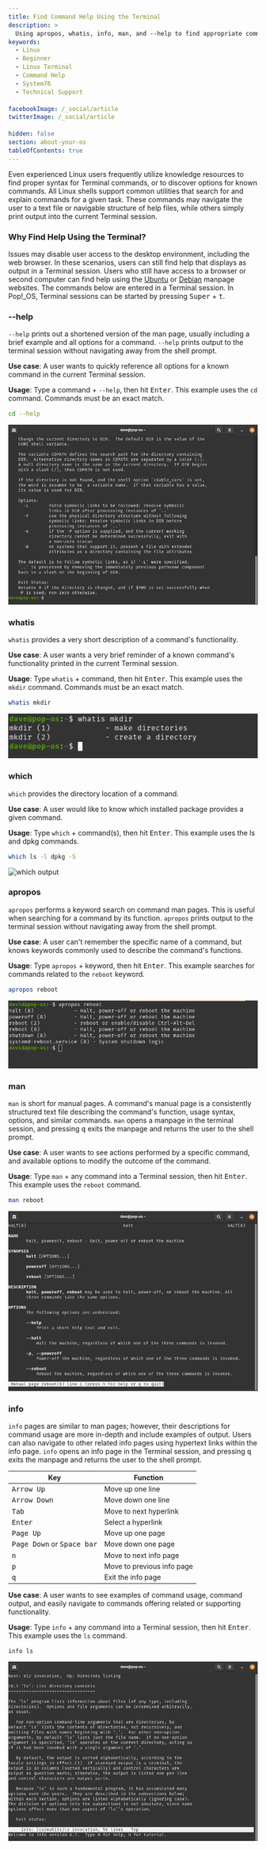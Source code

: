 ```yaml
---
title: Find Command Help Using the Terminal
description: >
  Using apropos, whatis, info, man, and --help to find appropriate commands and command usage information.
keywords:
  - Linux
  - Beginner
  - Linux Terminal
  - Command Help
  - System76
  - Technical Support

facebookImage: /_social/article
twitterImage: /_social/article

hidden: false
section: about-your-os
tableOfContents: true
---
```


Even experienced Linux users frequently utilize knowledge resources to find proper syntax for Terminal commands, or to discover options for known commands. All Linux shells support common utilities that search for and explain commands for a given task. These commands may navigate the user to a text file or navigable structure of help files, while others simply print output into the current Terminal session.

### Why Find Help Using the Terminal?

Issues may disable user access to the desktop environment, including the web browser. In these scenarios, users can still find help that displays as output in a Terminal session. Users who still have access to a browser or second computer can find help using the [Ubuntu](https://manpages.ubuntu.com/) or [Debian](https://manpages.debian.org/) manpage websites. The commands below are entered in a Terminal session. In Pop!\_OS, Terminal sessions can be started by pressing <kbd>Super</kbd> + <kbd>t</kbd>.

### --help

`--help` prints out a shortened version of the man page, usually including a brief example and all options for a command. `--help` prints output to the terminal session without navigating away from the shell prompt.

**Use case**: A user wants to quickly reference all options for a known command in the current Terminal session.

**Usage**: Type a command + `--help`, then hit <kbd>Enter</kbd>. This example uses the `cd` command. Commands must be an exact match.
```bash
cd --help
```
![--help output](/images/finding-command-help/--help-output.png)

### whatis

`whatis` provides a very short description of a command's functionality.

**Use case**: A user wants a very brief reminder of a known command's functionality printed in the current Terminal session.

**Usage**: Type `whatis` + command, then hit <kbd>Enter</kbd>. This example uses the `mkdir` command. Commands must be an exact match.
```bash
whatis mkdir
```
![whatis output](/images/finding-command-help/what-output.png)

### which

`which` provides the directory location of a command.

**Use case**: A user would like to know which installed package provides a given command.

**Usage**: Type `which` + command(s), then hit <kbd>Enter</kbd>. This example uses the ls and dpkg commands.
```bash
which ls -l dpkg -S
```
![which output](/images/finding-command-help/which-output.png)

### apropos

`apropos` performs a keyword search on command man pages. This is useful when searching for a command by its function. `apropos` prints output to the terminal session without navigating away from the shell prompt.

**Use case**: A user can't remember the specific name of a command, but knows keywords commonly used to describe the command's functions.

**Usage**: Type `apropos` + keyword, then hit <kbd>Enter</kbd>. This example searches for commands related to the `reboot` keyword.
```bash
apropos reboot
```
![apropos output](/images/finding-command-help/apropos-output.png)

### man

`man` is short for manual pages. A command's manual page is a consistently structured text file describing the command's function, usage syntax, options, and similar commands. `man` opens a manpage in the terminal session, and pressing <kbd>q</kbd> exits the manpage and returns the user to the shell prompt.

**Use case**: A user wants to see actions performed by a specific command, and available options to modify the outcome of the command.

**Usage**: Type `man` + any command into a Terminal session, then hit <kbd>Enter</kbd>. This example uses the `reboot` command.
```bash
man reboot
```
![man output](/images/finding-command-help/man-output.png)

### info

`info` pages are similar to man pages; however, their descriptions for command usage are more in-depth and include examples of output. Users can also navigate to other related info pages using hypertext links within the info page. `info` opens an info page in the Terminal session, and pressing <kbd>q</kbd> exits the manpage and returns the user to the shell prompt.

|Key | Function |
|-------|------|
|<kbd>Arrow Up</kbd>| Move up one line|
|<kbd>Arrow Down</kbd>| Move down one line|
|<kbd>Tab</kbd>|Move to next hyperlink|
|<kbd>Enter</kbd>| Select a hyperlink|
|<kbd>Page Up</kbd>| Move up one page|
|<kbd>Page Down</kbd> or <kbd>Space bar</kbd>| Move down one page|
|<kbd>n</kbd>| Move to next info page|
|<kbd>p</kbd>| Move to previous info page|
|<kbd>q</kbd>| Exit the info page|

**Use case**: A user wants to see examples of command usage, command output, and easily navigate to commands offering related or supporting functionality.

**Usage**: Type `info` + any command into a Terminal session, then hit <kbd>Enter</kbd>. This example uses the `ls` command.
```bash
info ls
```
![info output](/images/finding-command-help/info-output.png)
